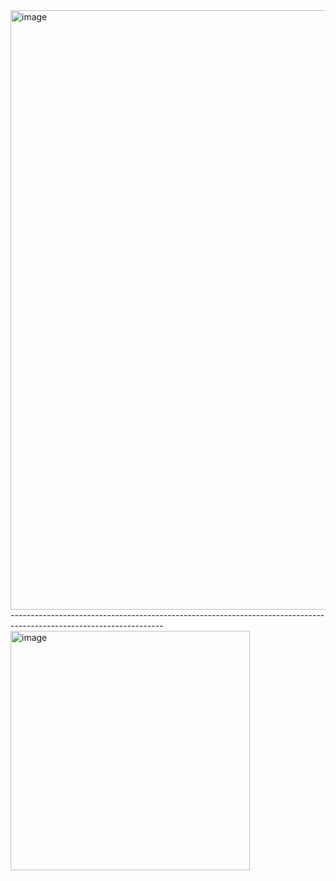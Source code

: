 <img width="959" alt="image" src="https://github.com/user-attachments/assets/3c34fac3-4a06-4eb8-96bc-00590365daed">
--------------------------------------------------------------------------------------------------------------------
<img width="383" alt="image" src="https://github.com/user-attachments/assets/d90a910b-af34-4929-94ff-0085e1ad43a4">
